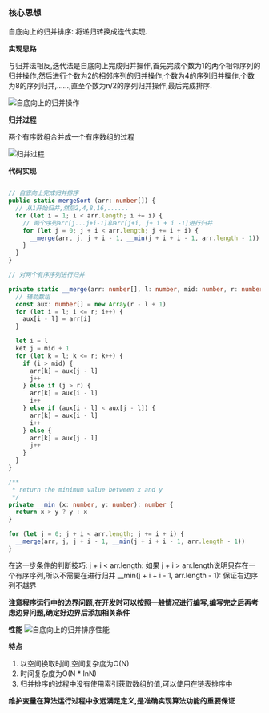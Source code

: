 ### 核心思想

自底向上的归并排序: 将递归转换成迭代实现.


**实现思路**

与归并法相反,迭代法是自底向上完成归并操作,首先完成个数为1的两个相邻序列的归并操作,然后进行个数为2的相邻序列的归并操作,个数为4的序列归并操作,个数为8的序列归并,......,直至个数为n/2的序列归并操作,最后完成排序.

![自底向上的归并操作](http://linyimin-blog.oss-cn-beijing.aliyuncs.com/cjlz8jn1r00012lkhcc30gs51.png)

**归并过程**

两个有序数组合并成一个有序数组的过程

![归并过程](http://linyimin-blog.oss-cn-beijing.aliyuncs.com/cjluzuf060001azkhltwdwanw.png)

**代码实现**

```typescript

// 自底向上完成归并排序
public static mergeSort (arr: number[]) {
  // 从1开始归并,然后2,4,8,16,......
  for (let i = 1; i < arr.length; i += i) {
    // 两个序列arr[j...j+i-1]和arr[j+i, j+ i + i -1]进行归并
    for (let j = 0; j + i < arr.length; j += i + i) {
      __merge(arr, j, j + i - 1, __min(j + i + i - 1, arr.length - 1))
    }
  }
}

// 对两个有序序列进行归并

private static __merge(arr: number[], l: number, mid: number, r: number) {
  // 辅助数组
  const aux: number[] = new Array(r - l + 1)
  for (let i = l; i <= r; i++) {
    aux[i - l] = arr[i]
  }

  let i = l
  ket j = mid + 1
  for (let k = l; k <= r; k++) {
    if (i > mid) {
      arr[k] = aux[j - l]
      j++
    } else if (j > r) {
      arr[k] = aux[i - l]
      i++
    } else if (aux[i - l] < aux[j - l]) {
      arr[k] = aux[i - l]
      i++
    } else {
      arr[k] = aux[j - l]
      j++
    }
  }
}

/**
 * return the minimum value between x and y
 */
private __min (x: number, y: number): number {
  return x > y ? y : x
}

```

```typescript
for (let j = 0; j + i < arr.length; j += i + i) {
  __merge(arr, j, j + i - 1, __min(j + i + i - 1, arr.length - 1))
}
```
在这一步条件的判断技巧:
j + i < arr.length: 如果 j + i > arr.length说明只存在一个有序序列,所以不需要在进行归并
__min(j + i + i - 1, arr.length - 1): 保证右边序列不越界

**注意程序运行中的边界问题,在开发时可以按照一般情况进行编写,编写完之后再考虑边界问题,确定好边界后添加相关条件**

**性能**
![自底向上的归并排序性能](http://linyimin-blog.oss-cn-beijing.aliyuncs.com/cjlzac7c500022lkhzgdf61fr.png)

**特点**

1. 以空间换取时间,空间复杂度为O(N) 
2. 时间复杂度为O(N * lnN)
3. 归并排序的过程中没有使用索引获取数组的值,可以使用在链表排序中

**维护变量在算法运行过程中永远满足定义,是准确实现算法功能的重要保证**